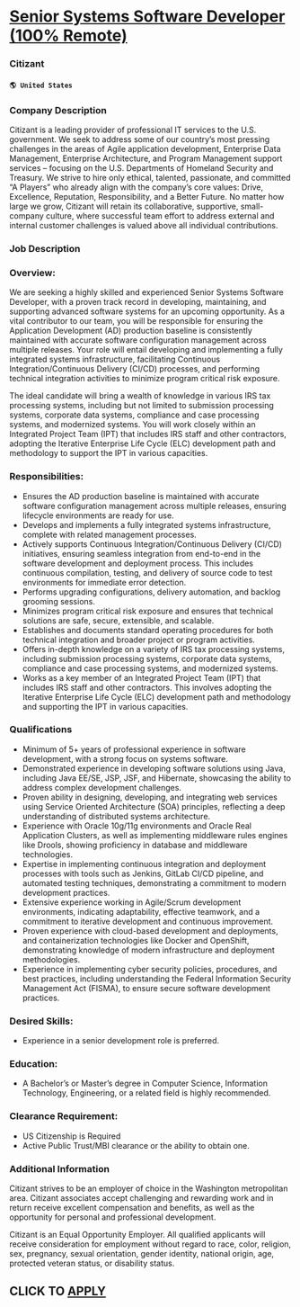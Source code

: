 # [Senior Systems Software Developer (100% Remote)](https://www.remotewlb.com/apply/senior-systems-software-developer-100-remote)  
### Citizant  
#### `🌎 United States`  

### Company Description

Citizant is a leading provider of professional IT services to the U.S. government. We seek to address some of our country’s most pressing challenges in the areas of Agile application development, Enterprise Data Management, Enterprise Architecture, and Program Management support services – focusing on the U.S. Departments of Homeland Security and Treasury. We strive to hire only ethical, talented, passionate, and committed “A Players” who already align with the company’s core values: Drive, Excellence, Reputation, Responsibility, and a Better Future. No matter how large we grow, Citizant will retain its collaborative, supportive, small-company culture, where successful team effort to address external and internal customer challenges is valued above all individual contributions.

### Job Description

### Overview:

We are seeking a highly skilled and experienced Senior Systems Software Developer, with a proven track record in developing, maintaining, and supporting advanced software systems for an upcoming opportunity. As a vital contributor to our team, you will be responsible for ensuring the Application Development (AD) production baseline is consistently maintained with accurate software configuration management across multiple releases. Your role will entail developing and implementing a fully integrated systems infrastructure, facilitating Continuous Integration/Continuous Delivery (CI/CD) processes, and performing technical integration activities to minimize program critical risk exposure.

The ideal candidate will bring a wealth of knowledge in various IRS tax processing systems, including but not limited to submission processing systems, corporate data systems, compliance and case processing systems, and modernized systems. You will work closely within an Integrated Project Team (IPT) that includes IRS staff and other contractors, adopting the Iterative Enterprise Life Cycle (ELC) development path and methodology to support the IPT in various capacities.

### Responsibilities:

  * Ensures the AD production baseline is maintained with accurate software configuration management across multiple releases, ensuring lifecycle environments are ready for use.
  * Develops and implements a fully integrated systems infrastructure, complete with related management processes.
  * Actively supports Continuous Integration/Continuous Delivery (CI/CD) initiatives, ensuring seamless integration from end-to-end in the software development and deployment process. This includes continuous compilation, testing, and delivery of source code to test environments for immediate error detection.
  * Performs upgrading configurations, delivery automation, and backlog grooming sessions.
  * Minimizes program critical risk exposure and ensures that technical solutions are safe, secure, extensible, and scalable.
  * Establishes and documents standard operating procedures for both technical integration and broader project or program activities.
  * Offers in-depth knowledge on a variety of IRS tax processing systems, including submission processing systems, corporate data systems, compliance and case processing systems, and modernized systems.
  * Works as a key member of an Integrated Project Team (IPT) that includes IRS staff and other contractors. This involves adopting the Iterative Enterprise Life Cycle (ELC) development path and methodology and supporting the IPT in various capacities.

### Qualifications

  * Minimum of 5+ years of professional experience in software development, with a strong focus on systems software.
  * Demonstrated experience in developing software solutions using Java, including Java EE/SE, JSP, JSF, and Hibernate, showcasing the ability to address complex development challenges.
  * Proven ability in designing, developing, and integrating web services using Service Oriented Architecture (SOA) principles, reflecting a deep understanding of distributed systems architecture.
  * Experience with Oracle 10g/11g environments and Oracle Real Application Clusters, as well as implementing middleware rules engines like Drools, showing proficiency in database and middleware technologies.
  * Expertise in implementing continuous integration and deployment processes with tools such as Jenkins, GitLab CI/CD pipeline, and automated testing techniques, demonstrating a commitment to modern development practices.
  * Extensive experience working in Agile/Scrum development environments, indicating adaptability, effective teamwork, and a commitment to iterative development and continuous improvement.
  * Proven experience with cloud-based development and deployments, and containerization technologies like Docker and OpenShift, demonstrating knowledge of modern infrastructure and deployment methodologies.
  * Experience in implementing cyber security policies, procedures, and best practices, including understanding the Federal Information Security Management Act (FISMA), to ensure secure software development practices.

### Desired Skills:

  * Experience in a senior development role is preferred.

### Education:

  * A Bachelor’s or Master’s degree in Computer Science, Information Technology, Engineering, or a related field is highly recommended.

### Clearance Requirement:

  * US Citizenship is Required
  * Active Public Trust/MBI clearance or the ability to obtain one.

### Additional Information

Citizant strives to be an employer of choice in the Washington metropolitan area. Citizant associates accept challenging and rewarding work and in return receive excellent compensation and benefits, as well as the opportunity for personal and professional development.  
  
Citizant is an Equal Opportunity Employer. All qualified applicants will receive consideration for employment without regard to race, color, religion, sex, pregnancy, sexual orientation, gender identity, national origin, age, protected veteran status, or disability status.

  
## CLICK TO [APPLY](https://www.remotewlb.com/apply/senior-systems-software-developer-100-remote)

